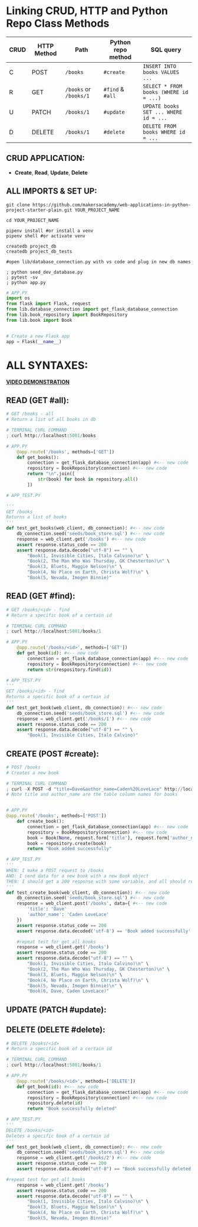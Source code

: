 # Linking CRUD, HTTP and Python Repo Class Methods

| CRUD | HTTP Method | Path                  | Python repo method | SQL query                             | 
| -----| ----------- | --------------------- | ------------------ | ------------------------------------- |
|   C  | POST        | `/books`              | `#create`          | `INSERT INTO books VALUES ...`        | 
|   R  | GET         | `/books` or `/books/1`| `#find` & `#all`   | `SELECT * FROM books (WHERE id = ...)`|
|   U  | PATCH       | `/books/1`            | `#update`          | `UPDATE books SET ... WHERE id = ...` |
|   D  | DELETE      | `/books/1`            | `#delete`          | `DELETE FROM books WHERE id = ...`    |

## CRUD APPLICATION:

* **Create**, **Read**, **Update**, **Delete**

## ALL IMPORTS & SET UP:

```shell
git clone https://github.com/makersacademy/web-applications-in-python-project-starter-plain.git YOUR_PROJECT_NAME

cd YOUR_PROJECT_NAME

pipenv install #or install a venv
pipenv shell #or activate venv

createdb project_db
createdb project_db_tests

#open lib/database_connection.py with vs code and plug in new db names

; python seed_dev_database.py
; pytest -sv 
; python app.py
```

```python
# APP.PY
import os
from flask import Flask, request
from lib.database_connection import get_flask_database_connection
from lib.book_repository import BookRepository
from lib.book import Book


# Create a new Flask app
app = Flask(__name__)

```

# ALL SYNTAXES:

[**VIDEO DEMONSTRATION**](https://youtu.be/xBz6_cRfr78?si=nCAfb86TypOxacog&t=3209)

## READ (GET #all):

```python
# GET /books - all
# Return a list of all books in db

# TERMINAL CURL COMMAND
; curl http://localhost:5001/books

# APP.PY
    @app.route('/books', methods=['GET'])
    def get_books():
        connection = get_flask_database_connection(app) #<-- new code
        repository = BookRepository(connection) #<-- new code
        return "\n".join([
            str(book) for book in repository.all()
        ])

# APP_TEST.PY

'''
GET /books
Returns a list of books
'''
def test_get_books(web_client, db_connection): #<-- new code
    db_connection.seed('seeds/book_store.sql') #<-- new code
    response = web_client.get('/books') #<-- new code
    assert response.status_code == 200
    assert response.data.decode("utf-8") == "" \
        "Book(1, Invisible Cities, Italo Calvino)\n" \
        "Book(2, The Man Who Was Thursday, GK Chesterton)\n" \
        "Book(3, Bluets, Maggie Nelson)\n" \
        "Book(4, No Place on Earth, Christa Wolf)\n" \
        "Book(5, Nevada, Imogen Binnie)"

```

## READ (GET #find):

```python
# GET /books/<id> - find
# Return a specific book of a certain id

# TERMINAL CURL COMMAND
; curl http://localhost:5001/books/1

# APP.PY
    @app.route('/books/<id>', methods=['GET'])
    def get_book(id): #<-- new code
        connection = get_flask_database_connection(app) #<-- new code
        repository = BookRepository(connection) #<-- new code
        return str(respository.find(id))

# APP_TEST.PY
'''
GET /books/<id> - find
Returns a specific book of a certain id
'''
def test_get_book(web_client, db_connection): #<-- new code
    db_connection.seed('seeds/book_store.sql') #<-- new code
    response = web_client.get('/books/1') #<-- new code
    assert response.status_code == 200
    assert response.data.decode("utf-8") == "" \
        "Book(1, Invisible Cities, Italo Calvino)"
```


## CREATE (POST #create):

```python
# POST /books
# Creates a new book

# TERMINAL CURL COMMAND
; curl -X POST -d "title=Dave&author_name=Caden%20LoveLace" http://localhost:5001/books
# Note title and author_name are the table column names for books


# APP.PY
@app.route('/books', methods=['POST'])
    def create_book():
        connection = get_flask_database_connection(app) #<-- new code
        repository = BookRepository(connection) #<-- new code
        book = Book(None, request.form['title'], request.form['author_name'])
        book = repository.create(book)
        return "Book added successfully"

# APP_TEST.PY
'''
WHEN: I make a POST request to /books
AND: I send data for a new book with a new Book object
THEN: I should get a 200 response with some variable, and all should return the previous list of books plus the new book.
'''
def test_create_book(web_client, db_connection): #<-- new code
    db_connection.seed('seeds/book_store.sql') #<-- new code
    response = web_client.post('/books', data={ #<-- new code
        'title': 'Dave'
        'author_name': 'Caden LoveLace'
    })
    assert response.status_code == 200
    assert response.data.decoded('utf-8') == 'Book added successfully'

    #repeat test for get_all_books
    response = web_client.get('/books')
    assert response.status_code == 200
    assert response.data.decode("utf-8") == "" \
        "Book(1, Invisible Cities, Italo Calvino)\n" \
        "Book(2, The Man Who Was Thursday, GK Chesterton)\n" \
        "Book(3, Bluets, Maggie Nelson)\n" \
        "Book(4, No Place on Earth, Christa Wolf)\n" \
        "Book(5, Nevada, Imogen Binnie)\n" \
        "Book(6, Dave, Caden LoveLace)"
```

## UPDATE (PATCH #update):


## DELETE (DELETE #delete):
```python
# DELETE /books/<id> 
# Return a specific book of a certain id

# TERMINAL CURL COMMAND
; curl http://localhost:5001/books/1

# APP.PY
    @app.route('/books/<id>', methods=['DELETE'])
    def get_book(id): #<-- new code
        connection = get_flask_database_connection(app) #<-- new code
        repository = BookRepository(connection) #<-- new code
        repository.delete(id)
        return "Book successfully deleted"

# APP_TEST.PY
'''
DELETE /books/<id>
Deletes a specific book of a certain id
'''
def test_get_book(web_client, db_connection): #<-- new code
    db_connection.seed('seeds/book_store.sql') #<-- new code
    response = web_client.get('/books/2') #<-- new code
    assert response.status_code == 200
    assert response.data.decode("utf-8") == "Book successfully deleted."

#repeat test for get_all_books
    response = web_client.get('/books')
    assert response.status_code == 200
    assert response.data.decode("utf-8") == "" \
        "Book(1, Invisible Cities, Italo Calvino)\n" \
        "Book(3, Bluets, Maggie Nelson)\n" \
        "Book(4, No Place on Earth, Christa Wolf)\n" \
        "Book(5, Nevada, Imogen Binnie)"
```
